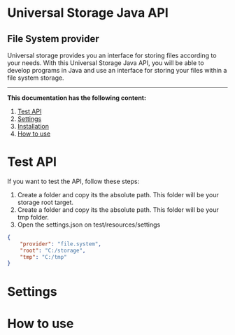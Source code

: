 # Universal Storage Java API
## File System provider

Universal storage provides you an interface for storing files according to your needs.  With this Universal Storage Java API, you will be able to develop programs in Java and use an interface for storing your files within a file system storage.

<hr>

**This documentation has the following content:**

1. [Test API](#test-api)
2. [Settings](#settings)
  1. [Installation](#installation)
3. [How to use](#how-to-use)

# Test API
If you want to test the API, follow these steps:

1. Create a folder and copy its the absolute path.  This folder will be your storage root target.
2. Create a folder and copy its the absolute path.  This folder will be your tmp folder.
2. Open the settings.json on test/resources/settings
```json
{
	"provider": "file.system",
	"root": "C:/storage",
	"tmp": "C:/tmp"
}
```

# Settings

# How to use
